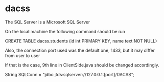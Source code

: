 # dacss

The SQL Server is a Microsoft SQL Server

On the local machine the following command should be run 

CREATE TABLE dacss.students (id int PRIMARY KEY, name text NOT NULL)

Also, the connection port used was the default one, 1433, but it may differ from user to user

If that is the case, 9th line in ClientSide.java should be changed accordingly.

String SQLConn = "jdbc:jtds:sqlserver://127.0.0.1:[port]/DACSS";
